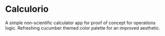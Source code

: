 Calculorio
============
A simple non-scientific calculator app for proof of concept for operations logic. Refreshing cucumber themed color palette for an improved aesthetic.
